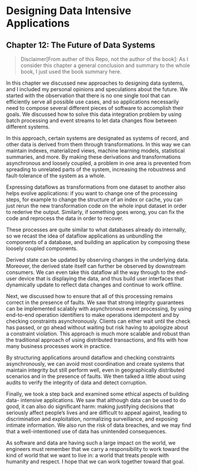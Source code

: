 # Designing Data Intensive Applications
## Chapter 12: The Future of Data Systems

> Disclaimer[From auther of this Repo, not the author of the book]: As I consider this chapter a general conclusion and
> summary to the whole book, I just used the book summary here.

In this chapter we discussed new approaches to designing data systems, and I included my personal opinions and
speculations about the future. We started with the observation that there is no one single tool that can efficiently
serve all possible use cases, and so applications necessarily need to compose several different pieces of software to
accomplish their goals. We discussed how to solve this data integration problem by using batch processing and event
streams to let data changes flow between different systems.

In this approach, certain systems are designated as systems of record, and other data is derived from them through
transformations. In this way we can maintain indexes, materialized views, machine learning models, statistical
summaries, and more. By making these derivations and transformations asynchronous and loosely coupled, a problem in one
area is prevented from spreading to unrelated parts of the system, increasing the robustness and fault-tolerance of the
system as a whole.

Expressing dataflows as transformations from one dataset to another also helps evolve applications: if you want to
change one of the processing steps, for example to change the structure of an index or cache, you can just rerun the new
transformation code on the whole input dataset in order to rederive the output. Similarly, if something goes wrong, you
can fix the code and reprocess the data in order to recover.

These processes are quite similar to what databases already do internally, so we recast the idea of dataflow
applications as unbundling the components of a database, and building an application by composing these loosely coupled
components.

Derived state can be updated by observing changes in the underlying data. Moreover, the derived state itself can further
be observed by downstream consumers. We can even take this dataflow all the way through to the end-user device that is
displaying the data, and thus build user interfaces that dynamically update to reflect data changes and continue to work
offline.

Next, we discussed how to ensure that all of this processing remains correct in the presence of faults. We saw that
strong integrity guarantees can be implemented scalably with asynchronous event processing, by using end-to-end
operation identifiers to make operations idempotent and by checking constraints asynchronously. Clients can either wait
until the check has passed, or go ahead without waiting but risk having to apologize about a constraint violation. This
approach is much more scalable and robust than the traditional approach of using distributed transactions, and fits with
how many business processes work in practice.

By structuring applications around dataflow and checking constraints asynchronously, we can avoid most coordination and
create systems that maintain integrity but still perform well, even in geographically distributed scenarios and in the
presence of faults. We then talked a little about using audits to verify the integrity of data and detect corruption.

Finally, we took a step back and examined some ethical aspects of building data- intensive applications. We saw that
although data can be used to do good, it can also do significant harm: making justifying decisions that seriously affect
people’s lives and are difficult to appeal against, leading to discrimination and exploitation, normalizing
surveillance, and exposing intimate information. We also run the risk of data breaches, and we may find that a
well-intentioned use of data has unintended consequences.

As software and data are having such a large impact on the world, we engineers must remember that we carry a
responsibility to work toward the kind of world that we want to live in: a world that treats people with humanity and
respect. I hope that we can work together toward that goal.

